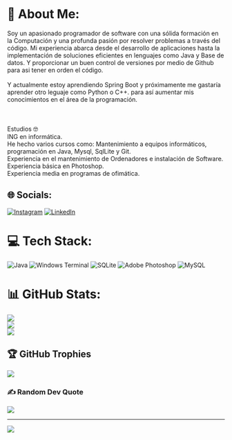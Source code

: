 # 💫 About Me:
Soy un apasionado programador de software con una sólida formación en la Computación y una profunda pasión por resolver problemas a través del código. Mi experiencia abarca desde el desarrollo de aplicaciones hasta la implementación de soluciones eficientes en lenguajes como Java y Base de datos. Y proporcionar un buen control de versiones por medio de Github para asi tener en orden el código.<br><br>Y actualmente estoy aprendiendo Spring Boot y próximamente me gastaría aprender otro leguaje como Python o C++. para así aumentar mis conocimientos en el área de la programación.<br><br><br><br>Estudios 🤓<br>ING en informática.<br>He hecho varios cursos como: Mantenimiento a equipos informáticos, programación en Java, Mysql, SqlLite y Git.<br>Experiencia en el mantenimiento de Ordenadores e instalación de Software.<br>Experiencia básica en Photoshop.<br>Experiencia media en programas de ofimática.


## 🌐 Socials:
[![Instagram](https://img.shields.io/badge/Instagram-%23E4405F.svg?logo=Instagram&logoColor=white)](https://instagram.com/https://www.instagram.com/raimond_caldera/?theme=dark) [![LinkedIn](https://img.shields.io/badge/LinkedIn-%230077B5.svg?logo=linkedin&logoColor=white)](https://linkedin.com/in/https://www.linkedin.com/in/raimondcaldera/) 

# 💻 Tech Stack:
![Java](https://img.shields.io/badge/java-%23ED8B00.svg?style=for-the-badge&logo=openjdk&logoColor=white) ![Windows Terminal](https://img.shields.io/badge/Windows%20Terminal-%234D4D4D.svg?style=for-the-badge&logo=windows-terminal&logoColor=white) ![SQLite](https://img.shields.io/badge/sqlite-%2307405e.svg?style=for-the-badge&logo=sqlite&logoColor=white) ![Adobe Photoshop](https://img.shields.io/badge/adobe%20photoshop-%2331A8FF.svg?style=for-the-badge&logo=adobe%20photoshop&logoColor=white) ![MySQL](https://img.shields.io/badge/mysql-4479A1.svg?style=for-the-badge&logo=mysql&logoColor=white)
# 📊 GitHub Stats:
![](https://github-readme-stats.vercel.app/api?username=codeonyx-dev&theme=dark&hide_border=false&include_all_commits=true&count_private=true)<br/>
![](https://github-readme-streak-stats.herokuapp.com/?user=codeonyx-dev&theme=dark&hide_border=false)<br/>
![](https://github-readme-stats.vercel.app/api/top-langs/?username=codeonyx-dev&theme=dark&hide_border=false&include_all_commits=true&count_private=true&layout=compact)

## 🏆 GitHub Trophies
![](https://github-profile-trophy.vercel.app/?username=codeonyx-dev&theme=transparent&no-frame=false&no-bg=false&margin-w=4)

### ✍️ Random Dev Quote
![](https://quotes-github-readme.vercel.app/api?type=horizontal&theme=radical)

---
[![](https://visitcount.itsvg.in/api?id=codeonyx-dev&icon=9&color=13)](https://visitcount.itsvg.in)

<!-- Proudly created with GPRM ( https://gprm.itsvg.in ) -->
